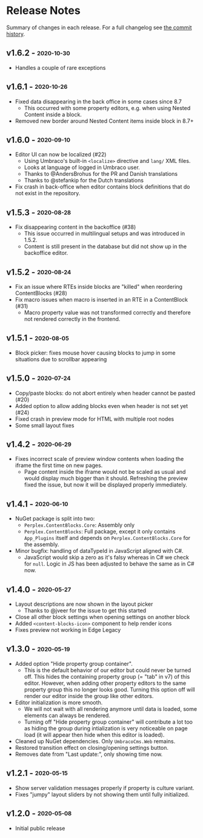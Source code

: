 # Release Notes

Summary of changes in each release. For a full changelog see [the commit history](https://github.com/PerplexDigital/Perplex.ContentBlocks/commits/master).

## v1.6.2 - <sub><sup>2020-10-30</sup></sub>

-   Handles a couple of rare exceptions

## v1.6.1 - <sub><sup>2020-10-26</sup></sub>

-   Fixed data disappearing in the back office in some cases since 8.7
    -   This occurred with some property editors, e.g. when using Nested Content inside a block.
-   Removed new border around Nested Content items inside block in 8.7+

## v1.6.0 - <sub><sup>2020-09-10</sup></sub>

-   Editor UI can now be localized (#22)
    -   Using Umbraco's built-in `<localize>` directive and `lang/` XML files.
    -   Looks at language of logged in Umbraco user.
    -   Thanks to @AndersBrohus for the PR and Danish translations
    -   Thanks to @stefankip for the Dutch translations
-   Fix crash in back-office when editor contains block definitions that do not exist in the repository.

## v1.5.3 - <sub><sup>2020-08-28</sup></sub>

-   Fix disappearing content in the backoffice (#38)
    -   This issue occurred in multilingual setups and was introduced in 1.5.2.
    -   Content is still present in the database but did not show up in the backoffice editor.

## v1.5.2 - <sub><sup>2020-08-24</sup></sub>

-   Fix an issue where RTEs inside blocks are "killed" when reordering ContentBlocks (#28)
-   Fix macro issues when macro is inserted in an RTE in a ContentBlock (#31)
    -   Macro property value was not transformed correctly and therefore not rendered correctly in the frontend.

## v1.5.1 - <sub><sup>2020-08-05</sup></sub>

-   Block picker: fixes mouse hover causing blocks to jump in some situations due to scrollbar appearing

## v1.5.0 - <sub><sup>2020-07-24</sup></sub>

-   Copy/paste blocks: do not abort entirely when header cannot be pasted (#20)
-   Added option to allow adding blocks even when header is not set yet (#24)
-   Fixed crash in preview mode for HTML with multiple root nodes
-   Some small layout fixes

## v1.4.2 - <sub><sup>2020-06-29</sup></sub>

-   Fixes incorrect scale of preview window contents when loading the iframe the first time on new pages.
    -   Page content inside the iframe would not be scaled as usual and would display much bigger than it should. Refreshing the preview fixed the issue, but now it will be displayed properly immediately.

## v1.4.1 - <sub><sup>2020-06-10</sup></sub>

-   NuGet package is split into two:
    -   `Perplex.ContentBlocks.Core`: Assembly only
    -   `Perplex.ContentBlocks`: Full package, except it only contains `App_Plugins` itself and depends on `Perplex.ContentBlocks.Core` for the assembly.
-   Minor bugfix: handling of dataTypeId in JavaScript aligned with C#.
    -   JavaScript would skip a zero as it's falsy whereas in C# we check for `null`. Logic in JS has been adjusted to behave the same as in C# now.

## v1.4.0 - <sub><sup>2020-05-27</sup></sub>

-   Layout descriptions are now shown in the layout picker
    -   Thanks to @jveer for the issue to get this started
-   Close all other block settings when opening settings on another block
-   Added `<content-blocks-icon>` component to help render icons
-   Fixes preview not working in Edge Legacy

## v1.3.0 - <sub><sup>2020-05-19</sup></sub>

-   Added option "Hide property group container".
    -   This is the default behavior of our editor but could never be turned off. This hides the containing property group (= "tab" in v7) of this editor. However, when adding other property editors to the same property group this no longer looks good. Turning this option off will render our editor inside the group like other editors.
-   Editor initialization is more smooth.
    -   We will not wait with all rendering anymore until data is loaded, some elements can always be rendered.
    -   Turning off "Hide property group container" will contribute a lot too as hiding the group during intialization is very noticeable on page load (it will appear then hide when this editor is loaded).
-   Cleaned up NuGet dependencies. Only `UmbracoCms.Web` remains.
-   Restored transition effect on closing/opening settings button.
-   Removes date from "Last update:", only showing time now.

## v1.2.1 - <sub><sup>2020-05-15</sup></sub>

-   Show server validation messages properly if property is culture variant.
-   Fixes "jumpy" layout sliders by not showing them until fully initialized.

## v1.2.0 - <sub><sup>2020-05-08</sup></sub>

-   Initial public release
